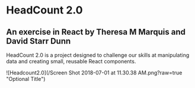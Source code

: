# HeadCount 2.0

## An exercise in React by Theresa M Marquis and David Starr Dunn

HeadCount 2.0 is a project designed to challenge our skills at manipulating data and creating small, reusable React components.  


![Headcount2.0](/Screen Shot 2018-07-01 at 11.30.38 AM.png?raw=true "Optional Title")
